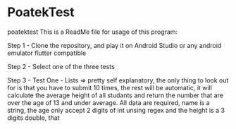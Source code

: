 # PoatekTest
poatektest
This is a ReadMe file for usage of this program:

Step 1 - Clone the repository, and play it on Android Studio or any android emulator flutter compatible 

Step 2 - Select one of the three tests 

Step 3 - Test One - Lists => pretty self explanatory, the only thing to look out for is that you have to submit 10 times, the rest will be automatic, it will calculate the average height of all studants and return the number that are over the age of 13 and under average.
All data are required, name is a string, the age only accept 2 digits of int unsing regex and the height is a 3 digits double, that 
